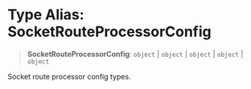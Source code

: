 # Type Alias: SocketRouteProcessorConfig

> **SocketRouteProcessorConfig**: `object` \| `object` \| `object` \| `object` \| `object`

Socket route processor config types.
